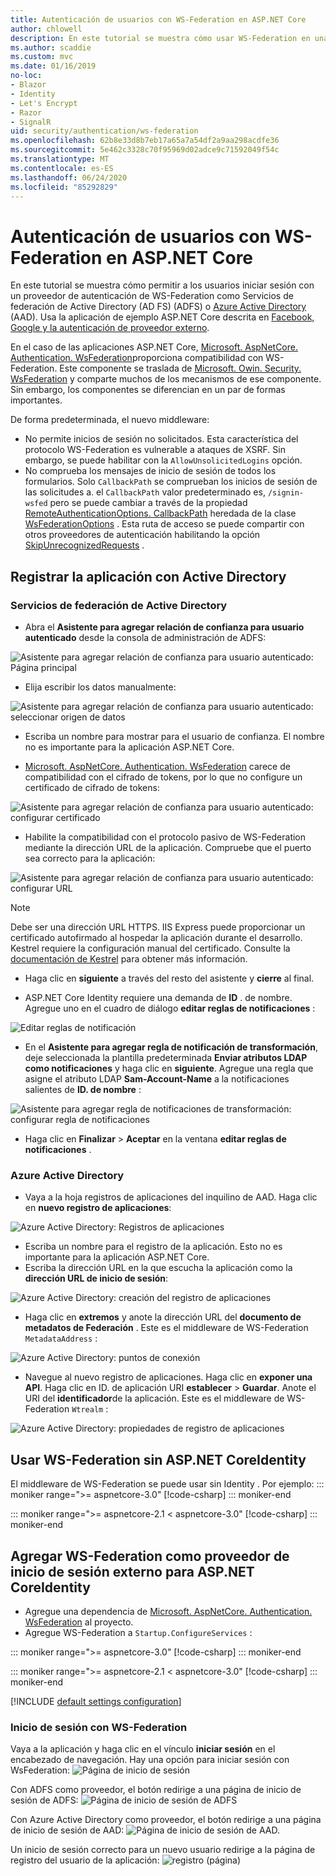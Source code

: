 ```yaml
---
title: Autenticación de usuarios con WS-Federation en ASP.NET Core
author: chlowell
description: En este tutorial se muestra cómo usar WS-Federation en una aplicación ASP.NET Core.
ms.author: scaddie
ms.custom: mvc
ms.date: 01/16/2019
no-loc:
- Blazor
- Identity
- Let's Encrypt
- Razor
- SignalR
uid: security/authentication/ws-federation
ms.openlocfilehash: 62b8e33d8b7eb17a65a7a54df2a9aa298acdfe36
ms.sourcegitcommit: 5e462c3328c70f95969d02adce9c71592049f54c
ms.translationtype: MT
ms.contentlocale: es-ES
ms.lasthandoff: 06/24/2020
ms.locfileid: "85292829"
---
```

# <a name="authenticate-users-with-ws-federation-in-aspnet-core"></a>Autenticación de usuarios con WS-Federation en ASP.NET Core

En este tutorial se muestra cómo permitir a los usuarios iniciar sesión con un proveedor de autenticación de WS-Federation como Servicios de federación de Active Directory (AD FS) (ADFS) o [Azure Active Directory](/azure/active-directory/) (AAD). Usa la aplicación de ejemplo ASP.NET Core descrita en [Facebook, Google y la autenticación de proveedor externo](xref:security/authentication/social/index).

En el caso de las aplicaciones ASP.NET Core, [Microsoft. AspNetCore. Authentication. WsFederation](https://www.nuget.org/packages/Microsoft.AspNetCore.Authentication.WsFederation)proporciona compatibilidad con WS-Federation. Este componente se traslada de [Microsoft. Owin. Security. WsFederation](https://www.nuget.org/packages/Microsoft.Owin.Security.WsFederation) y comparte muchos de los mecanismos de ese componente. Sin embargo, los componentes se diferencian en un par de formas importantes.

De forma predeterminada, el nuevo middleware:

* No permite inicios de sesión no solicitados. Esta característica del protocolo WS-Federation es vulnerable a ataques de XSRF. Sin embargo, se puede habilitar con la `AllowUnsolicitedLogins` opción.
* No comprueba los mensajes de inicio de sesión de todos los formularios. Solo `CallbackPath` se comprueban los inicios de sesión de las solicitudes a. el `CallbackPath` valor predeterminado es, `/signin-wsfed` pero se puede cambiar a través de la propiedad [RemoteAuthenticationOptions. CallbackPath](/dotnet/api/microsoft.aspnetcore.authentication.remoteauthenticationoptions.callbackpath) heredada de la clase [WsFederationOptions](/dotnet/api/microsoft.aspnetcore.authentication.wsfederation.wsfederationoptions) . Esta ruta de acceso se puede compartir con otros proveedores de autenticación habilitando la opción [SkipUnrecognizedRequests](/dotnet/api/microsoft.aspnetcore.authentication.wsfederation.wsfederationoptions.skipunrecognizedrequests) .

## <a name="register-the-app-with-active-directory"></a>Registrar la aplicación con Active Directory

### <a name="active-directory-federation-services"></a>Servicios de federación de Active Directory

* Abra el **Asistente para agregar relación de confianza para usuario autenticado** desde la consola de administración de ADFS:

![Asistente para agregar relación de confianza para usuario autenticado: Página principal](ws-federation/_static/AdfsAddTrust.png)

* Elija escribir los datos manualmente:

![Asistente para agregar relación de confianza para usuario autenticado: seleccionar origen de datos](ws-federation/_static/AdfsSelectDataSource.png)

* Escriba un nombre para mostrar para el usuario de confianza. El nombre no es importante para la aplicación ASP.NET Core.

* [Microsoft. AspNetCore. Authentication. WsFederation](https://www.nuget.org/packages/Microsoft.AspNetCore.Authentication.WsFederation) carece de compatibilidad con el cifrado de tokens, por lo que no configure un certificado de cifrado de tokens:

![Asistente para agregar relación de confianza para usuario autenticado: configurar certificado](ws-federation/_static/AdfsConfigureCert.png)

* Habilite la compatibilidad con el protocolo pasivo de WS-Federation mediante la dirección URL de la aplicación. Compruebe que el puerto sea correcto para la aplicación:

![Asistente para agregar relación de confianza para usuario autenticado: configurar URL](ws-federation/_static/AdfsConfigureUrl.png)

> [!NOTE]
> Debe ser una dirección URL HTTPS. IIS Express puede proporcionar un certificado autofirmado al hospedar la aplicación durante el desarrollo. Kestrel requiere la configuración manual del certificado. Consulte la [documentación de Kestrel](xref:fundamentals/servers/kestrel) para obtener más información.

* Haga clic en **siguiente** a través del resto del asistente y **cierre** al final.

* ASP.NET Core Identity requiere una demanda de **ID** . de nombre. Agregue uno en el cuadro de diálogo **editar reglas de notificaciones** :

![Editar reglas de notificación](ws-federation/_static/EditClaimRules.png)

* En el **Asistente para agregar regla de notificación de transformación**, deje seleccionada la plantilla predeterminada **Enviar atributos LDAP como notificaciones** y haga clic en **siguiente**. Agregue una regla que asigne el atributo LDAP **Sam-Account-Name** a la notificaciones salientes de **ID. de nombre** :

![Asistente para agregar regla de notificaciones de transformación: configurar regla de notificaciones](ws-federation/_static/AddTransformClaimRule.png)

* Haga clic en **Finalizar**  >  **Aceptar** en la ventana **editar reglas de notificaciones** .

### <a name="azure-active-directory"></a>Azure Active Directory

* Vaya a la hoja registros de aplicaciones del inquilino de AAD. Haga clic en **nuevo registro de aplicaciones**:

![Azure Active Directory: Registros de aplicaciones](ws-federation/_static/AadNewAppRegistration.png)

* Escriba un nombre para el registro de la aplicación. Esto no es importante para la aplicación ASP.NET Core.
* Escriba la dirección URL en la que escucha la aplicación como la **dirección URL de inicio de sesión**:

![Azure Active Directory: creación del registro de aplicaciones](ws-federation/_static/AadCreateAppRegistration.png)

* Haga clic en **extremos** y anote la dirección URL del **documento de metadatos de Federación** . Este es el middleware de WS-Federation `MetadataAddress` :

![Azure Active Directory: puntos de conexión](ws-federation/_static/AadFederationMetadataDocument.png)

* Navegue al nuevo registro de aplicaciones. Haga clic en **exponer una API**. Haga clic en ID. de aplicación URI **establecer**  >  **Guardar**. Anote el URI del **identificador**de la aplicación. Este es el middleware de WS-Federation `Wtrealm` :

![Azure Active Directory: propiedades de registro de aplicaciones](ws-federation/_static/AadAppIdUri.png)

## <a name="use-ws-federation-without-aspnet-core-identity"></a>Usar WS-Federation sin ASP.NET CoreIdentity

El middleware de WS-Federation se puede usar sin Identity . Por ejemplo:
::: moniker range=">= aspnetcore-3.0"
[!code-csharp[](ws-federation/samples/StartupNon31.cs?name=snippet)]
::: moniker-end

::: moniker range=">= aspnetcore-2.1 < aspnetcore-3.0"
[!code-csharp[](ws-federation/samples/StartupNon21.cs?name=snippet)]
::: moniker-end

## <a name="add-ws-federation-as-an-external-login-provider-for-aspnet-core-identity"></a>Agregar WS-Federation como proveedor de inicio de sesión externo para ASP.NET CoreIdentity

* Agregue una dependencia de [Microsoft. AspNetCore. Authentication. WsFederation](https://www.nuget.org/packages/Microsoft.AspNetCore.Authentication.WsFederation) al proyecto.
* Agregue WS-Federation a `Startup.ConfigureServices` :

::: moniker range=">= aspnetcore-3.0"
[!code-csharp[](ws-federation/samples/Startup31.cs?name=snippet)]
::: moniker-end

::: moniker range=">= aspnetcore-2.1 < aspnetcore-3.0"
[!code-csharp[](ws-federation/samples/Startup21.cs?name=snippet)]
::: moniker-end

[!INCLUDE [default settings configuration](social/includes/default-settings.md)]

### <a name="log-in-with-ws-federation"></a>Inicio de sesión con WS-Federation

Vaya a la aplicación y haga clic en el vínculo **iniciar sesión** en el encabezado de navegación. Hay una opción para iniciar sesión con WsFederation: ![ Página de inicio de sesión](ws-federation/_static/WsFederationButton.png)

Con ADFS como proveedor, el botón redirige a una página de inicio de sesión de ADFS: ![ Página de inicio de sesión de ADFS](ws-federation/_static/AdfsLoginPage.png)

Con Azure Active Directory como proveedor, el botón redirige a una página de inicio de sesión de AAD: ![ Página de inicio de sesión de AAD.](ws-federation/_static/AadSignIn.png)

Un inicio de sesión correcto para un nuevo usuario redirige a la página de registro del usuario de la aplicación: ![ registro (página)](ws-federation/_static/Register.png)
